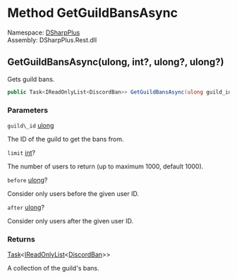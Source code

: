 # Method GetGuildBansAsync

Namespace: [DSharpPlus](DSharpPlus.md)  
Assembly: DSharpPlus.Rest.dll

## <a id="DSharpPlus_DiscordRestClient_GetGuildBansAsync_System_UInt64_System_Nullable_System_Int32__System_Nullable_System_UInt64__System_Nullable_System_UInt64__"></a>GetGuildBansAsync\(ulong, int?, ulong?, ulong?\)

Gets guild bans.

```csharp
public Task<IReadOnlyList<DiscordBan>> GetGuildBansAsync(ulong guild_id, int? limit = null, ulong? before = null, ulong? after = null)
```

### Parameters

`guild\_id` [ulong](https://learn.microsoft.com/dotnet/api/system.uint64)

The ID of the guild to get the bans from.

`limit` [int](https://learn.microsoft.com/dotnet/api/system.int32)?

The number of users to return (up to maximum 1000, default 1000).

`before` [ulong](https://learn.microsoft.com/dotnet/api/system.uint64)?

Consider only users before the given user ID.

`after` [ulong](https://learn.microsoft.com/dotnet/api/system.uint64)?

Consider only users after the given user ID.

### Returns

[Task](https://learn.microsoft.com/dotnet/api/system.threading.tasks.task\-1)<[IReadOnlyList](https://learn.microsoft.com/dotnet/api/system.collections.generic.ireadonlylist\-1)<[DiscordBan](DSharpPlus.Entities.DiscordBan.md)\>\>

A collection of the guild's bans.

